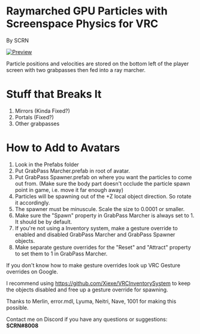 # Raymarched GPU Particles with Screenspace Physics for VRC

By SCRN

[![Preview](https://i.imgur.com/SYW4Thz.png)](https://streamable.com/8y0cc)

Particle positions and velocities are stored on the bottom left of the player screen with two grabpasses then fed into a ray marcher.

# Stuff that Breaks It
1. Mirrors (Kinda Fixed?)
2. Portals (Fixed?)
3. Other grabpasses

# How to Add to Avatars
1. Look in the Prefabs folder
2. Put GrabPass Marcher.prefab in root of avatar.
3. Put GrabPass Spawner.prefab on where you want the particles to come out from. (Make sure the body part doesn't occlude the particle spawn point in game, i.e. move it far enough away)
4. Particles will be spawning out of the +Z local object direction. So rotate it accordingly.
5. The spawner must be minuscule. Scale the size to 0.0001 or smaller.
6. Make sure the "Spawn" property in GrabPass Marcher is always set to 1. It should be by default.
7. If you're not using a Inventory system, make a gesture override to enabled and disabled GrabPass Marcher and GrabPass Spawner objects.
8. Make separate gesture overrides for the "Reset" and "Attract" property to set them to 1 in GrabPass Marcher.
  
If you don't know how to make gesture overrides look up VRC Gesture overrides on Google.
  
I recommend using https://github.com/Xiexe/VRCInventorySystem to keep the objects disabled and free up a gesture override for spawning.

Thanks to Merlin, error.mdl, Lyuma, Neitri, Nave, 1001 for making this possible.

Contact me on Discord if you have any questions or suggestions: **SCRN#8008**
